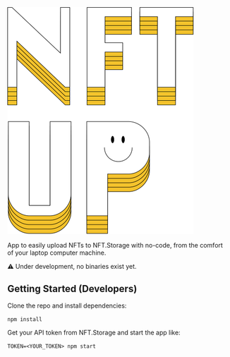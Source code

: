 <div center><img src="nftup.png" width="422"/></div>

App to easily upload NFTs to NFT.Storage with no-code, from the comfort of your laptop computer machine.

⚠️ Under development, no binaries exist yet.

## Getting Started (Developers)

Clone the repo and install dependencies:

```
npm install
```

Get your API token from NFT.Storage and start the app like:

```
TOKEN=<YOUR_TOKEN> npm start
```
